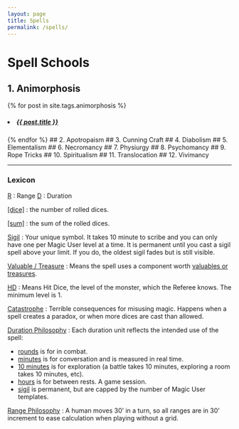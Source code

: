 ```yaml
---
layout: page
title: Spells
permalink: /spells/
---
```



# Spell Schools 
## 1. Animorphosis 
{% for post in site.tags.animorphosis %}
<h5><a class="post-title" href="{{ site.baseurl }}{{ post.url }}">
      <li>
        {{ post.title }}
      </li>
      </a></h5>
{% endfor %}
## 2. Apotropaism
## 3. Cunning Craft
## 4. Diabolism
## 5. Elementalism
## 6. Necromancy
## 7. Physiurgy
## 8. Psychomancy
## 9. Rope Tricks
## 10. Spiritualism
## 11. Translocation
## 12. Vivimancy

<br>

---

### Lexicon

<ins>R</ins> : Range	  <ins>D</ins> : Duration

<ins>[dice]</ins> : the number of rolled dices.

<ins>[sum]</ins> : the sum of the rolled dices.

<ins>Sigil</ins> : Your unique symbol. It takes 10 minute to scribe and you can only have one per Magic User level at a time. It is permanent until you cast a sigil spell above your limit. If you do, the oldest sigil fades but is still visible.

<ins>Valuable / Treasure</ins> : Means the spell uses a component worth [valuables or treasures](/2020/11/10/extra-rules/).

<ins>HD</ins> : Means Hit Dice, the level of the monster, which the Referee knows. The minimum level is 1.

<ins>Catastrophe</ins> : Terrible consequences for misusing magic. Happens when a spell creates a paradox, or when more dices are cast than allowed.

<ins>Duration Philosophy</ins> : Each duration unit reflects the intended use of the spell:
- <ins>rounds</ins> is for in combat.
- <ins>minutes</ins> is for conversation and is measured in real time.
- <ins>10 minutes</ins> is for exploration (a battle takes 10 minutes, exploring a room takes 10 minutes, etc).
- <ins>hours</ins> is for between rests. A game session.
- <ins>sigil</ins> is permanent, but are capped by the number of Magic User templates.

<ins>Range Philosophy</ins> : 
A human moves 30’ in a turn, so all ranges are in 30’ increment to ease calculation when playing without a grid.
